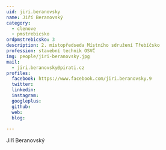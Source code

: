 ```yaml
---
uid: jiri.beranovsky
name: Jiří Beranovský
category:
  - clenove
  - pmstrebicsko
ordpmstrebicsko: 3
description: 2. místopředseda Místního sdružení Třebíčsko
profession: stavební technik OSVČ
img: people/jiri-beranovsky.jpg
mail:
  - jiri.beranovsky@pirati.cz
profiles:
  facebook: https://www.facebook.com/jiri.beranovsky.9
  twitter: 
  linkedin: 
  instagram: 
  googleplus: 
  github: 
  web: 
  blog: 
  
---
```


Jiří Beranovský
